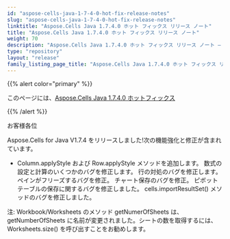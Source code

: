 ```yaml
---
id: "aspose-cells-java-1-7-4-0-hot-fix-release-notes"
slug: "aspose-cells-java-1-7-4-0-hot-fix-release-notes"
linktitle: "Aspose.Cells Java 1.7.4.0 ホット フィックス リリース ノート"
title: "Aspose.Cells Java 1.7.4.0 ホット フィックス リリース ノート"
weight: 70
description: "Aspose.Cells Java 1.7.4.0 ホット フィックス リリース ノート – the latest updates and fixes."
type: "repository"
layout: "release"
family_listing_page_title: "Aspose.Cells Java 1.7.4.0 ホット フィックス リリース ノート"
---
```

{{% alert color="primary" %}} 

このページには、[Aspose.Cells Java 1.7.4.0 ホットフィックス](https://releases.aspose.com/cells/java/new-releases/aspose.cells-java-1.7.4.0-hot-fix/)

{{% /alert %}} 

お客様各位

Aspose.Cells for Java V1.7.4 をリリースしました!次の機能強化と修正が含まれています。

- Column.applyStyle および Row.applyStyle メソッドを追加します。
数式の設定と計算のいくつかのバグを修正します。
行の対処のバグを修正します。
ペインがフリーズするバグを修正。
チャート保存のバグを修正。
ピボット テーブルの保存に関するバグを修正しました。
 cells.importResultSet() メソッドのバグを修正しました。

注: Workbook/Worksheets のメソッド getNumerOfSheets は、getNumberOfSheets に名前が変更されました。シートの数を取得するには、Worksheets.size() を呼び出すことをお勧めします。
